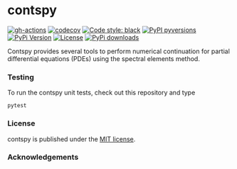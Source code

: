 # contspy

[![gh-actions](https://github.com/ajacquey/contspy/workflows/Build/badge.svg)](https://github.com/ajacquey/contspy/actions?query=workflow%3Aci)
[![codecov](https://codecov.io/gh/ajacquey/contspy/branch/master/graph/badge.svg)](https://codecov.io/gh/ajacquey/contspy)
[![Code style: black](https://img.shields.io/badge/code%20style-black-000000.svg)](https://github.com/psf/black)
[![PyPI pyversions](https://img.shields.io/pypi/pyversions/contspy.svg)](https://pypi.org/pypi/contspy/)
[![PyPi Version](https://img.shields.io/pypi/v/contspy.svg)](https://pypi.org/project/contspy)
[![License](https://img.shields.io/badge/License-MIT-purple.svg)](https://github.com/ajacquey/contspy/blob/master/LICENSE)
[![PyPi downloads](https://img.shields.io/pypi/dm/contspy.svg)](https://pypistats.org/packages/contspy)

Contspy provides several tools to perform numerical continuation for partial differential equations (PDEs) using the spectral elements method.

### Testing

To run the contspy unit tests, check out this repository and type
```
pytest
```

### License

contspy is published under the [MIT license](https://en.wikipedia.org/wiki/MIT_License).

### Acknowledgements

